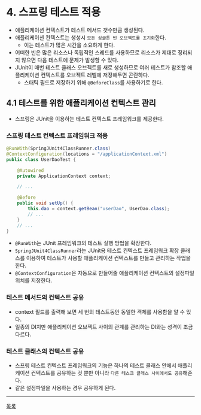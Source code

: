 # 4. 스프링 테스트 적용

- 애플리케이션 컨텍스트가 테스트 메서드 갯수만큼 생성된다.
- 애플리케이션 컨텍스트는 생성시 `모든 싱글톤 빈 오브젝트를 초기화`한다.
    - 이는 테스트가 많은 시간을 소요하게 한다.
- 어떠한 빈은 많은 리소스나 독립적인 스레드를 사용하므로 리소스가 제대로 정리되지 않으면 다음 테스트에 문제가 발생할 수 있다.
- JUnit이 매번 테스트 클래스 오브젝트를 새로 생성하므로 여러 테스트가 참조할 애플리케이션 컨텍스트를 오브젝트 레벨에 저장해두면 곤란하다.
    - 스태틱 필드로 저장하기 위해 `@BeforeClass`를 사용하기로 한다.
    
## 4.1 테스트를 위한 애플리케이션 컨텍스트 관리

- 스프링은 JUnit을 이용하는 테스트 컨텍스트 프레임워크를 제공한다.

### 스프링 테스트 컨텍스트 프레임워크 적용

```java
@RunWith(SpringJUnit4ClassRunner.class)
@ContextConfiguration(locations = "/applicationContext.xml")
public class UserDaoTest {

    @Autowired
    private ApplicationContext context;

    // ...

    @Before
    public void setUp() {
        this.dao = context.getBean("userDao", UserDao.class);
        // ...
    }
    // ...
}
```

- `@RunWith`는 JUnit 프레임워크의 테스트 실행 방법을 확장한다.
- `SpringJUnit4ClassRunner`라는 JUnit용 테스트 컨텍스트 프레임워크 확장 클래스를 이용하여 테스트가 사용할 애플리케이션 컨텍스트를 만들고 관리하는 작업을 한다.
- `@ContextConfiguration`은 자동으로 만들어줄 애플리케이션 컨텍스트의 설정파일 위치를 지정한다.

### 테스트 메서드의 컨텍스트 공유

- context 필드를 출력해 보면 세 번의 테스트동안 동일한 객체를 사용함을 알 수 있다.
- 일종의 DI지만 애플리케이션 오브젝트 사이의 관계를 관리하는 DI와는 성격이 조금 다르다.

### 테스트 클래스의 컨텍스트 공유

- 스프링 테스트 컨텍스트 프레임워크의 기능은 하나의 테스트 클래스 안에서 애플리케이션 컨텍스트를 공유하는 것 뿐만 아니라 `다른 테스크 클래스 사이에서도 공유`해준다.
- 같은 설정파일을 사용하는 경우 공유하게 된다.

---
[목록](./index.md)
